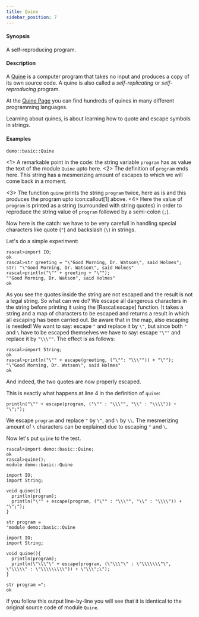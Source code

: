 ```yaml
---
title: Quine
sidebar_position: 7
---
```


#### Synopsis

A self-reproducing program.

#### Description

A [Quine](http://en.wikipedia.org/wiki/Quine_(computing))
is a computer program that takes no input and produces a copy of its own source code.
A quine is also called a _self-replicating_ or _self-reproducing_ program.

At the [Quine Page](http://www.nyx.net/~gthompso/quine.htm) you can find hundreds of
quines in many different programming languages.

Learning about quines, is about learning how to quote and escape symbols in strings.


#### Examples

```rascal
demo::basic::Quine
```

                
<1> A remarkable point in the code: the string variable `program` has as value
   the text of the module `Quine` upto here. 
<2> The definition of `program` ends here.
    This string has a mesmerizing amount of escapes to which we will come back in a moment.

<3> The function `quine` prints the string `program` twice, here as is and this produces the program upto icon:callout[1] above.
<4> Here the value of `program` is printed as a string (surrounded with string quotes) in order to reproduce the string value 
    of `program` followed by a semi-colon (`;`).
  
Now here is the catch: we have to be very carefull in handling special characters like quote (`"`) and backslash (`\`) in strings.

Let's do a simple experiment:

```rascal-shell 
rascal>import IO;
ok
rascal>str greeting = "\"Good Morning, Dr. Watson\", said Holmes";
str: "\"Good Morning, Dr. Watson\", said Holmes"
rascal>println("\"" + greeting + "\"");
""Good Morning, Dr. Watson", said Holmes"
ok
```
As you see the quotes inside the string are not escaped and the result is not a legal string.
So what can we do? We escape all dangerous characters in the string before printing it using the [Rascal:escape] function.
It takes a string and a map of characters to be escaped and returns a result in which all escaping has been carried out.
Be aware that in the map, also escaping is needed!
We want to say: escape `"` and replace it by `\"`, but since both `"` and `\` have to be escaped themselves
we have to say: escape `"\""` and replace it by `"\\\""`. The effect is as follows:

```rascal-shell ,continue
rascal>import String;
ok
rascal>println("\"" + escape(greeting, ("\"": "\\\"")) + "\"");
"\"Good Morning, Dr. Watson\", said Holmes"
ok
```
And indeed, the two quotes are now properly escaped.

This is exactly what happens at line 4 in the definition of `quine`:
```rascal
println("\"" + escape(program, ("\"" : "\\\"", "\\" : "\\\\")) + "\";");
```
We escape `program` and replace `"` by `\"`, and `\` by `\\`.
The mesmerizing amount of `\` characters can be explained due to escaping `"` and `\`.

Now let's put `quine` to the test.

```rascal-shell 
rascal>import demo::basic::Quine;
ok
rascal>quine();
module demo::basic::Quine

import IO;
import String;

void quine(){
  println(program);
  println("\"" + escape(program, ("\"" : "\\\"", "\\" : "\\\\")) + "\";");
}

str program =
"module demo::basic::Quine

import IO;
import String;

void quine(){
  println(program);
  println(\"\\\"\" + escape(program, (\"\\\"\" : \"\\\\\\\"\", \"\\\\\" : \"\\\\\\\\\")) + \"\\\";\");
}

str program =";
ok
```
If you follow this output line-by-line you will see that it
is identical to the original source code of module `Quine`.


